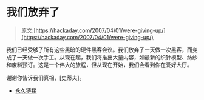 # 我们放弃了

> 原文:[https://hackaday.com/2007/04/01/were-giving-up/](https://hackaday.com/2007/04/01/were-giving-up/)

我们已经受够了所有这些黑暗的硬件黑客会议。我们放弃了一天做一次黑客，而变成了一天做一次手工。从现在起，我们将推出大量内容，如最新的织针模型、纺纱和废料预订。这是一个伟大的旅程，但从现在开始，我们会看到你在爱好大厅。

谢谢你告诉我们真相，[史蒂夫]。

*   [永久链接](http://aprilfools.urgo.org/2007.html)